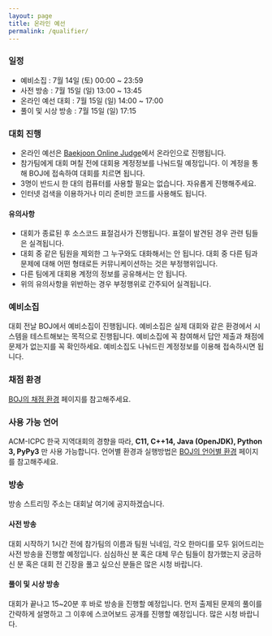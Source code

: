```yaml
---
layout: page
title: 온라인 예선
permalink: /qualifier/
---
```


### 일정

 * 예비소집 : 7월 14일 (토) 00:00 ~ 23:59
 * 사전 방송 : 7월 15일 (일) 13:00 ~ 13:45
 * 온라인 예선 대회 : 7월 15일 (일) 14:00 ~ 17:00
 * 풀이 및 시상 방송 : 7월 15일 (일) 17:15

### 대회 진행

 * 온라인 예선은 [Baekjoon Online Judge](https://www.acmicpc.net/)에서 온라인으로 진행됩니다.
 * 참가팀에게 대회 며칠 전에 대회용 계정정보를 나눠드릴 예정입니다. 이 계정을 통해 BOJ에 접속하여 대회를 치르면 됩니다.
 * 3명이 반드시 한 대의 컴퓨터를 사용할 필요는 없습니다. 자유롭게 진행해주세요.
 * 인터넷 검색을 이용하거나 미리 준비한 코드를 사용해도 됩니다.

#### 유의사항

 * 대회가 종료된 후 소스코드 표절검사가 진행됩니다. 표절이 발견된 경우 관련 팀들은 실격됩니다.
 * 대회 중 같은 팀원을 제외한 그 누구와도 대화해서는 안 됩니다. 대회 중 다른 팀과 문제에 대해 어떤 형태로든 커뮤니케이션하는 것은 부정행위입니다.
 * 다른 팀에게 대회용 계정의 정보를 공유해서는 안 됩니다.
 * 위의 유의사항을 위반하는 경우 부정행위로 간주되어 실격됩니다.

### 예비소집

대회 전날 BOJ에서 예비소집이 진행됩니다. 예비소집은 실제 대회와 같은 환경에서 시스템을 테스트해보는 목적으로 진행됩니다.
예비소집에 꼭 참여해서 답안 제출과 채점에 문제가 없는지를 꼭 확인하세요.
예비소집도 나눠드린 계정정보를 이용해 접속하시면 됩니다.

### 채점 환경

[BOJ의 채점 환경](https://www.acmicpc.net/help/judge) 페이지를 참고해주세요.

### 사용 가능 언어

ACM-ICPC 한국 지역대회의 경향을 따라,
**C11, C++14, Java (OpenJDK), Python 3, PyPy3** 만 사용 가능합니다.
언어별 환경과 실행방법은 [BOJ의 언어별 환경](https://www.acmicpc.net/help/language) 페이지를 참고해주세요.

### 방송

방송 스트리밍 주소는 대회날 여기에 공지하겠습니다.

#### 사전 방송

대회 시작하기 1시간 전에 참가팀의 이름과 팀원 닉네임, 각오 한마디를 모두 읽어드리는 사전 방송을 진행할 예정입니다.
심심하신 분 혹은 대체 무슨 팀들이 참가했는지 궁금하신 분 혹은 대회 전 긴장을 풀고 싶으신 분들은 많은 시청 바랍니다.

#### 풀이 및 시상 방송

대회가 끝나고 15~20분 후 바로 방송을 진행할 예정입니다.
먼저 출제된 문제의 풀이를 간략하게 설명하고 그 이후에 스코어보드 공개를 진행할 예정입니다.
많은 시청 바랍니다.
